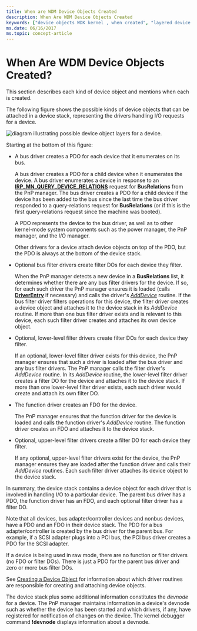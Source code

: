 ```yaml
---
title: When are WDM Device Objects Created
description: When Are WDM Device Objects Created
keywords: ["device objects WDK kernel , when created", "layered device objects WDK kernel", "functional device objects WDK kernel", "FDO WDK kernel", "physical device objects WDK kernel", "PDOs WDK kernel", "filter DOs WDK kernel", "device stacks WDK kernel , device object layers possible", "attaching device objects"]
ms.date: 06/16/2017
ms.topic: concept-article
---
```


# When Are WDM Device Objects Created?





This section describes each kind of device object and mentions when each is created.

The following figure shows the possible kinds of device objects that can be attached in a device stack, representing the drivers handling I/O requests for a device.

![diagram illustrating possible device object layers for a device.](images/objlyr.png)

Starting at the bottom of this figure:

-   A bus driver creates a PDO for each device that it enumerates on its bus.

    A bus driver creates a PDO for a child device when it enumerates the device. A bus driver enumerates a device in response to an [**IRP\_MN\_QUERY\_DEVICE\_RELATIONS**](./irp-mn-query-device-relations.md) request for **BusRelations** from the PnP manager. The bus driver creates a PDO for a child device if the device has been added to the bus since the last time the bus driver responded to a query-relations request for **BusRelations** (or if this is the first query-relations request since the machine was booted).

    A PDO represents the device to the bus driver, as well as to other kernel-mode system components such as the power manager, the PnP manager, and the I/O manager.

    Other drivers for a device attach device objects on top of the PDO, but the PDO is always at the bottom of the device stack.

-   Optional bus filter drivers create filter DOs for each device they filter.

    When the PnP manager detects a new device in a **BusRelations** list, it determines whether there are any bus filter drivers for the device. If so, for each such driver the PnP manager ensures it is loaded (calls [**DriverEntry**](/windows-hardware/drivers/ddi/wdm/nc-wdm-driver_initialize) if necessary) and calls the driver's [*AddDevice*](/windows-hardware/drivers/ddi/wdm/nc-wdm-driver_add_device) routine. If the bus filter driver filters operations for this device, the filter driver creates a device object and attaches it to the device stack in its *AddDevice* routine. If more than one bus filter driver exists and is relevant to this device, each such filter driver creates and attaches its own device object.

-   Optional, lower-level filter drivers create filter DOs for each device they filter.

    If an optional, lower-level filter driver exists for this device, the PnP manager ensures that such a driver is loaded after the bus driver and any bus filter drivers. The PnP manager calls the filter driver's *AddDevice* routine. In its *AddDevice* routine, the lower-level filter driver creates a filter DO for the device and attaches it to the device stack. If more than one lower-level filter driver exists, each such driver would create and attach its own filter DO.

-   The function driver creates an FDO for the device.

    The PnP manager ensures that the function driver for the device is loaded and calls the function driver's *AddDevice* routine. The function driver creates an FDO and attaches it to the device stack.

-   Optional, upper-level filter drivers create a filter DO for each device they filter.

    If any optional, upper-level filter drivers exist for the device, the PnP manager ensures they are loaded after the function driver and calls their *AddDevice* routines. Each such filter driver attaches its device object to the device stack.

In summary, the device stack contains a device object for each driver that is involved in handling I/O to a particular device. The parent bus driver has a PDO, the function driver has an FDO, and each optional filter driver has a filter DO.

Note that all devices, bus adapter/controller devices and nonbus devices, have a PDO and an FDO in their device stack. The PDO for a bus adapter/controller is created by the bus driver for the parent bus. For example, if a SCSI adapter plugs into a PCI bus, the PCI bus driver creates a PDO for the SCSI adapter.

If a device is being used in raw mode, there are no function or filter drivers (no FDO or filter DOs). There is just a PDO for the parent bus driver and zero or more bus filter DOs.

See [Creating a Device Object](creating-a-device-object.md) for information about which driver routines are responsible for creating and attaching device objects.

The device stack plus some additional information constitutes the *devnode* for a device. The PnP manager maintains information in a device's devnode such as whether the device has been started and which drivers, if any, have registered for notification of changes on the device. The kernel debugger command **!devnode** displays information about a devnode.

 

